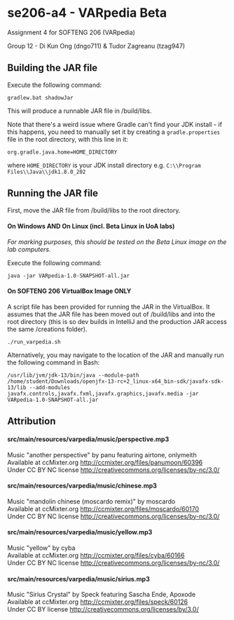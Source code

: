 # se206-a4 - VARpedia Beta
Assignment 4 for SOFTENG 206 (VARpedia)

Group 12 - Di Kun Ong (dngo711) & Tudor Zagreanu (tzag947)

## Building the JAR file

Execute the following command:

`gradlew.bat shadowJar`

This will produce a runnable JAR file in /build/libs.

Note that there's a weird issue where Gradle can't find your JDK install - if this happens, you need to
manually set it by creating a `gradle.properties` file in the root directory, with this line in it:

`org.gradle.java.home=HOME_DIRECTORY`

where `HOME_DIRECTORY` is your JDK install directory e.g. `C:\\Program Files\\Java\\jdk1.8.0_202`

## Running the JAR file

First, move the JAR file from /build/libs to the root directory.

#### On Windows AND On Linux (incl. Beta Linux in UoA labs)

_For marking purposes, this should be tested on the Beta Linux image on the lab computers._

Execute the following command:

`java -jar VARpedia-1.0-SNAPSHOT-all.jar`

#### On SOFTENG 206 VirtualBox Image ONLY

A script file has been provided for running the JAR in the VirtualBox. It assumes that the JAR file has been moved out of /build/libs
and into the root directory (this is so dev builds in IntelliJ and the production JAR access the same /creations folder).

`./run_varpedia.sh`

Alternatively, you may navigate to the location of the JAR and manually run the following command in Bash:

`/usr/lib/jvm/jdk-13/bin/java --module-path /home/student/Downloads/openjfx-13-rc+2_linux-x64_bin-sdk/javafx-sdk-13/lib --add-modules javafx.controls,javafx.fxml,javafx.graphics,javafx.media -jar VARpedia-1.0-SNAPSHOT-all.jar`

## Attribution

#### src/main/resources/varpedia/music/perspective.mp3

Music "another perspective" by panu featuring airtone, onlymeith  
Available at ccMixter.org http://ccmixter.org/files/panumoon/60396  
Under CC BY NC license http://creativecommons.org/licenses/by-nc/3.0/  

#### src/main/resources/varpedia/music/chinese.mp3

Music "mandolin chinese (moscardo remix)" by moscardo  
Available at ccMixter.org http://ccmixter.org/files/moscardo/60170  
Under CC BY NC license http://creativecommons.org/licenses/by-nc/3.0/  

#### src/main/resources/varpedia/music/yellow.mp3

Music "yellow" by cyba  
Available at ccMixter.org http://ccmixter.org/files/cyba/60166  
Under CC BY NC license http://creativecommons.org/licenses/by-nc/3.0/  

#### src/main/resources/varpedia/music/sirius.mp3

Music "Sirius Crystal" by Speck featuring Sascha Ende, Apoxode  
Available at ccMixter.org http://ccmixter.org/files/speck/60126  
Under CC BY license http://creativecommons.org/licenses/by/3.0/  